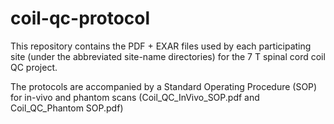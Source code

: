 # coil-qc-protocol

This repository contains the PDF + EXAR files used by each participating site (under the abbreviated site-name directories) for the 7 T spinal cord coil QC project. 

The protocols are accompanied by a Standard Operating Procedure (SOP) for in-vivo and phantom scans (Coil_QC_InVivo_SOP.pdf and Coil_QC_Phantom SOP.pdf)

